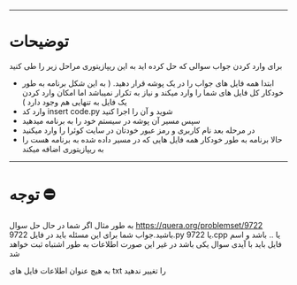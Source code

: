 ***
# توضیحات

برای وارد کردن جواب سوالی که حل کرده اید به این ریپازیتوری مراحل زیر را طی کنید
  * ابتدا همه فایل های جواب را در یک پوشه قرار دهید. ( به این شکل برنامه به طور خودکار کل فایل های شما را وارد میکند و نیاز به تکرار نمیباشد اما امکان وارد کردن یک فایل به تنهایی هم وجود دارد )
  * وارد کد insert code.py شوید و آن را اجرا کنید
  * سپس مسیر آن پوشه در سیستم خود را به برنامه میدهید
  * در مرحله بعد نام کاربری و رمز عبور خودتان در سایت کوئرا را وارد میکنید
  * حالا برنامه به طور خودکار همه فایل هایی که در مسیر داده شده به برنامه هست را به ریپازیتوری اضافه میکند

***
# توجه ⛔
به طور مثال اگر شما در حال حل سوال https://quera.org/problemset/9722 باشید.جواب شما برای این مسئله باید در فایل 9722.py یا 9722.cpp یا .. باشد و اسم فایل باید با آیدی سوال یکی باشد در غیر این صورت اطلاعات به طور اشتباه ثبت خواهد شد

به هیچ عنوان اطلاعات فایل های txt را تغییر ندهید
